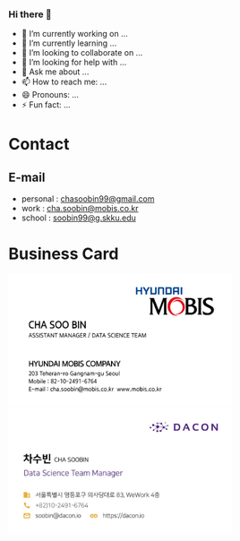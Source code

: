 ### Hi there 👋
- 🔭 I’m currently working on ...
- 🌱 I’m currently learning ...
- 👯 I’m looking to collaborate on ...
- 🤔 I’m looking for help with ...
- 💬 Ask me about ...
- 📫 How to reach me: ...
- 😄 Pronouns: ...
- ⚡ Fun fact: ...

# Contact
## E-mail 
- personal : chasoobin99@gmail.com <br> 
- work : cha.soobin@mobis.co.kr <br>
- school : soobin99@g.skku.edu <br>

# Business Card 
<img src="pic/Mobis.jpg" alt="drawing" width="400">
<img src="pic/Dacon.jpg" alt="drawing" width="400">

